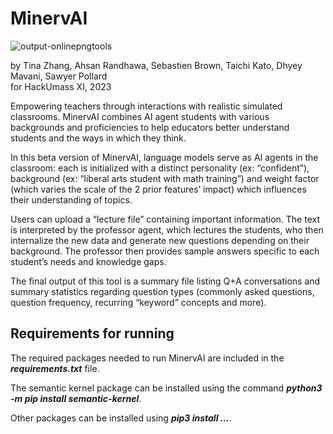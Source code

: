 # MinervAI
![output-onlinepngtools](https://github.com/dmavani25/MinervAI/assets/107078090/8413ebde-629f-4307-bfba-ca26f8a41b7c)

by Tina Zhang, Ahsan Randhawa, Sebastien Brown, Taichi Kato, Dhyey Mavani, Sawyer Pollard \
for HackUmass XI, 2023

Empowering teachers through interactions with realistic simulated classrooms. MinervAI combines AI agent students with various backgrounds and proficiencies to help educators better understand students and the ways in which they think.

In this beta version of MinervAI,  language models serve as AI agents in the classroom: each is initialized with a distinct personality (ex: “confident”), background (ex: “liberal arts student with math training”) and weight factor (which varies the scale of the 2 prior features’ impact) which influences their understanding of topics.

Users can upload a “lecture file” containing important information. The text is interpreted by the professor agent, which lectures the students, who then internalize the new data and generate new questions depending on their background. The professor then provides sample answers specific to each student’s needs and knowledge gaps.

The final output of this tool is a summary file listing Q+A conversations and summary statistics regarding question types (commonly asked questions, question frequency, recurring “keyword” concepts and more).

<h2>Requirements for running</h2>

The required packages needed to run MinervAI are included in the ***requirements.txt*** file.

The semantic kernel package can be installed using the command ***python3 -m pip install semantic-kernel***.

Other packages can be installed using ***pip3 install ...***. 






